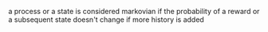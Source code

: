 a process or a state is considered markovian if the probability of a reward or a subsequent state doesn't change if more history is added